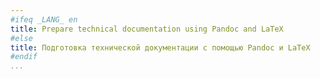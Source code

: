 ```yaml
---
#ifeq _LANG_ en
title: Prepare technical documentation using Pandoc and LaTeX
#else
title: Подготовка технической документации с помощью Pandoc и LaTeX
#endif
...
```

